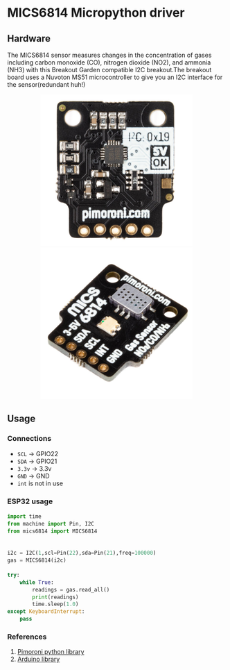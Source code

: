 # MICS6814 Micropython driver
## Hardware
The MICS6814 sensor measures changes in the concentration of gases 
including carbon monoxide (CO), nitrogen dioxide (NO2), and ammonia (NH3) 
with this Breakout Garden compatible I2C breakout.The breakout board
uses a Nuvoton MS51 microcontroller to give you an I2C interface for the sensor(redundant huh!)

<p align="center">
<img height="350" src="images/MICS6814_1.jpg"></img>
<img height="350" src="images/MICS6814_2.jpg"></img>
</p>

## Usage
### Connections
* `SCL` -> GPIO22
* `SDA` -> GPIO21
* `3.3v` -> 3.3v
* `GND` -> GND
* `int` is not in use

### ESP32 usage
```python
import time
from machine import Pin, I2C
from mics6814 import MICS6814


i2c = I2C(1,scl=Pin(22),sda=Pin(21),freq=100000)
gas = MICS6814(i2c)

try:
    while True:
        readings = gas.read_all()
        print(readings)
        time.sleep(1.0)
except KeyboardInterrupt:
    pass
```
### References
1. [Pimoroni python library](https://github.com/pimoroni/mics6814-python)
2. [Arduino library](https://github.com/eNBeWe/MiCS6814-I2C-Library)

